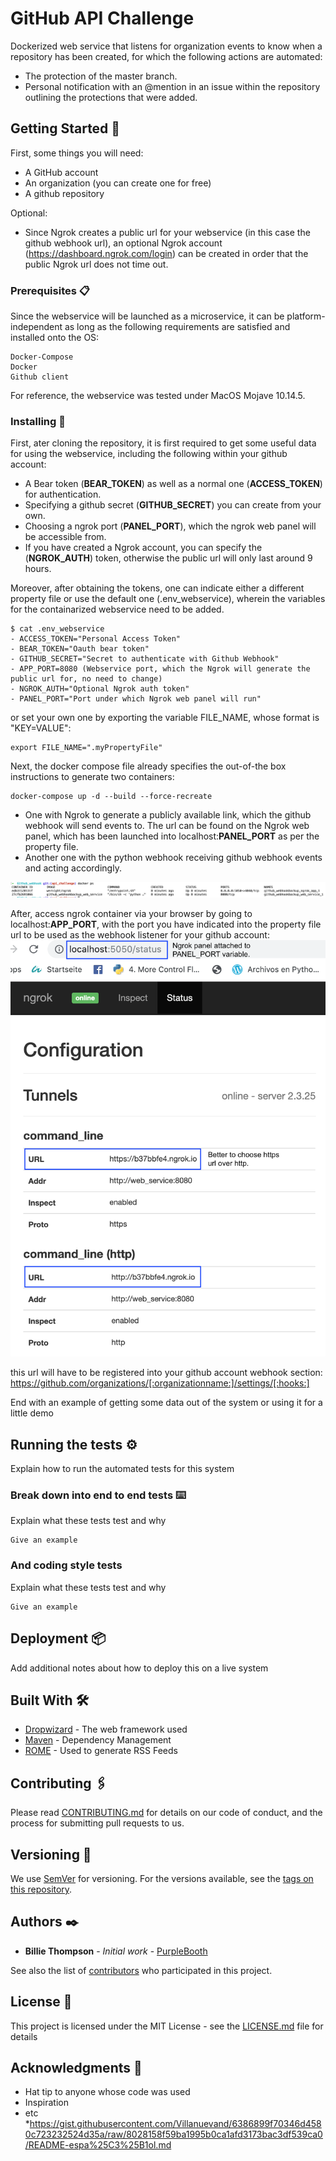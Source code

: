 # GitHub API Challenge

Dockerized web service that listens for organization events to know when a repository has been created, for which the following actions are automated:
 - The protection of the master branch. 
 - Personal notification with an @mention in an issue within the repository outlining the protections that were added.

## Getting Started 🚀

First, some things you will need:

* A GitHub account
* An organization (you can create one for free)
* A github repository

Optional: 
* Since Ngrok creates a public url for your webservice (in this case the github webhook url), an optional Ngrok account (https://dashboard.ngrok.com/login) can be created in order that the public Ngrok url does not time out. 

### Prerequisites 📋

Since the webservice will be launched as a microservice, it can be platform-independent as long as the following requirements are satisfied and installed onto the OS:
```
Docker-Compose
Docker
Github client
```
For reference, the webservice was tested under MacOS Mojave 10.14.5.

### Installing 🔧

First, ater cloning the repository, it is first required to get some useful data for using the webservice, including the following within your github account:
- A Bear token (**BEAR_TOKEN**) as well as a normal one (**ACCESS_TOKEN**) for authentication.
- Specifying a github secret (**GITHUB_SECRET**) you can create from your own.
- Choosing a ngrok port (**PANEL_PORT**), which the ngrok web panel will be accessible from.
- If you have created a Ngrok account, you can specify the (**NGROK_AUTH**) token, otherwise the public url will only last around 9 hours.

Moreover, after obtaining the tokens, one can indicate either a different property file or use the default one (.env_webservice), wherein the variables for the containarized webservice need to be added. 

```
$ cat .env_webservice
- ACCESS_TOKEN="Personal Access Token"
- BEAR_TOKEN="Oauth bear token"
- GITHUB_SECRET="Secret to authenticate with Github Webhook"
- APP_PORT=8080 (Webservice port, which the Ngrok will generate the public url for, no need to change)
- NGROK_AUTH="Optional Ngrok auth token"
- PANEL_PORT="Port under which Ngrok web panel will run"
```
or set your own one by exporting the variable FILE_NAME, whose format is "KEY=VALUE":

```
export FILE_NAME=".myPropertyFile"
```

Next, the docker compose file already specifies the out-of-the box instructions to generate two containers:
```
docker-compose up -d --build --force-recreate
```
- One with Ngrok to generate a publicly available link, which the github webhook will send events to. The url can be found on the Ngrok web panel, which has been launched into localhost:**PANEL_PORT** as per the property file.
- Another one with the python webhook receiving github webhook events and acting accordingly.

![alt text](https://github.com/adopt-it/Github_webhook/blob/api_challenge/screen_docker.png)

After, access ngrok container via your browser by going to localhost:**APP_PORT**, with the port you have indicated into the property file url to be used as the webhook listener for your github account:
![](https://github.com/adopt-it/Github_webhook/blob/api_challenge/Ngrok_WebPanel.png)

this url will have to be registered into your github account webhook section:
https://github.com/organizations/[:organizationname:]/settings/[:hooks:]


End with an example of getting some data out of the system or using it for a little demo

## Running the tests ⚙️

Explain how to run the automated tests for this system

### Break down into end to end tests ⌨️

Explain what these tests test and why

```
Give an example
```

### And coding style tests

Explain what these tests test and why

```
Give an example
```

## Deployment 📦

Add additional notes about how to deploy this on a live system

## Built With 🛠️

* [Dropwizard](http://www.dropwizard.io/1.0.2/docs/) - The web framework used
* [Maven](https://maven.apache.org/) - Dependency Management
* [ROME](https://rometools.github.io/rome/) - Used to generate RSS Feeds

## Contributing 🖇️

Please read [CONTRIBUTING.md](https://gist.github.com/PurpleBooth/b24679402957c63ec426) for details on our code of conduct, and the process for submitting pull requests to us.

## Versioning 📌

We use [SemVer](http://semver.org/) for versioning. For the versions available, see the [tags on this repository](https://github.com/your/project/tags). 

## Authors ✒️

* **Billie Thompson** - *Initial work* - [PurpleBooth](https://github.com/PurpleBooth)

See also the list of [contributors](https://github.com/your/project/contributors) who participated in this project.

## License 📄

This project is licensed under the MIT License - see the [LICENSE.md](LICENSE.md) file for details

## Acknowledgments 🎁

* Hat tip to anyone whose code was used
* Inspiration
* etc
*https://gist.githubusercontent.com/Villanuevand/6386899f70346d4580c723232524d35a/raw/8028158f59ba1995b0ca1afd3173bac3df539ca0/README-espa%25C3%25B1ol.md
